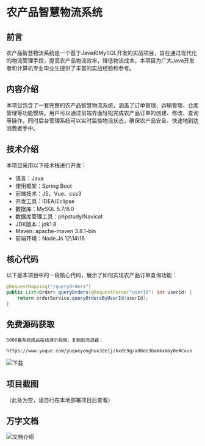 # 农产品智慧物流系统

## 前言

农产品智慧物流系统是一个基于Java和MySQL开发的实战项目，旨在通过现代化的物流管理手段，提高农产品物流效率，降低物流成本。本项目为广大Java开发者和计算机专业毕业生提供了丰富的实战经验和参考。

## 内容介绍

本项目包含了一套完整的农产品智慧物流系统，涵盖了订单管理、运输管理、仓库管理等功能模块。用户可以通过前端界面轻松完成农产品订单的创建、修改、查询等操作，同时后台管理系统可以实时监控物流状态，确保农产品安全、快速地到达消费者手中。

## 技术介绍

本项目采用以下技术栈进行开发：

- 语言：Java
- 使用框架：Spring Boot
- 前端技术：JS、Vue、css3
- 开发工具：IDEA/Eclipse
- 数据库：MySQL 5.7/8.0
- 数据库管理工具：phpstudy/Navicat
- JDK版本：jdk1.8
- Maven: apache-maven 3.8.1-bin
- 前端环境：Node.Js 12\14\16

## 核心代码

以下是本项目中的一段核心代码，展示了如何实现农产品订单查询功能：

```java
@RequestMapping("/queryOrders")
public List<Order> queryOrders(@RequestParam("userId") int userId) {
    return orderService.queryOrdersByUserId(userId);
}
```

## 免费源码获取

```
5000套系统成品在线演示视频，复制到流浪器： 
```
```
https://www.yuque.com/yuqueyonghux32e1j/kxdc9g/ad8oz3bamkxmay0e#Cxun
``` 
![下载](https://img12.360buyimg.com/ddimg/jfs/t1/339687/11/1349/28408/68ad865fF412d7877/adaa650483a100f2.jpg)

## 项目截图

（此处为空，请自行在本地部署项目后查看）
## 万字文档
![文档介绍](https://img14.360buyimg.com/ddimg/jfs/t1/338393/1/3576/156947/68b1ad0cF74dc525c/ff9cd6c574295685.jpg)
